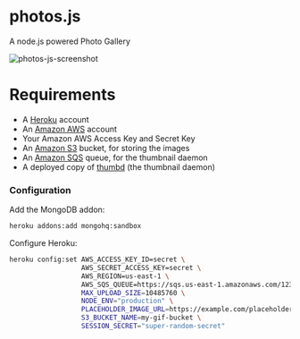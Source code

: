photos.js
=========

A node.js powered Photo Gallery

![photos-js-screenshot](http://taeram.github.io/media/photos-js-screenshot.png)

Requirements
============

* A [Heroku](https://www.heroku.com/) account
* An [Amazon AWS](http://aws.amazon.com/) account
* Your Amazon AWS Access Key and Secret Key
* An [Amazon S3](http://aws.amazon.com/s3/) bucket, for storing the images
* An [Amazon SQS](http://aws.amazon.com/sqs/) queue, for the thumbnail daemon
* A deployed copy of [thumbd](https://github.com/bcoe/thumbd) (the thumbnail daemon)

### Configuration
Add the MongoDB addon:

```bash
heroku addons:add mongohq:sandbox
```

Configure Heroku:

```bash
heroku config:set AWS_ACCESS_KEY_ID=secret \
                  AWS_SECRET_ACCESS_KEY=secret \
                  AWS_REGION=us-east-1 \
                  AWS_SQS_QUEUE=https://sqs.us-east-1.amazonaws.com/12345/abcdef
                  MAX_UPLOAD_SIZE=10485760 \
                  NODE_ENV="production" \
                  PLACEHOLDER_IMAGE_URL=https://example.com/placeholder.png \
                  S3_BUCKET_NAME=my-gif-bucket \
                  SESSION_SECRET="super-random-secret"
```


